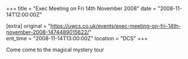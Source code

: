 +++
title = "Exec Meeting on Fri 14th November 2008"
date = "2008-11-14T12:00:00Z"

[extra]
original = "https://uwcs.co.uk/events/exec-meeting-on-fri-14th-november-2008-1474489015622/"    
ent_time = "2008-11-14T13:00:00Z"
location = "DCS"
+++

Come come to the magical mystery tour

